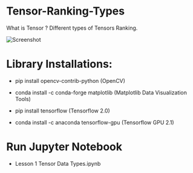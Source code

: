 # Tensor-Ranking-Types
What is Tensor ? Different types of Tensors Ranking.


![Screenshot](results/my_result.png)

# Library Installations:
 
- pip install opencv-contrib-python    (OpenCV)

- conda install -c conda-forge matplotlib  (Matplotlib Data Visualization Tools)

- pip install tensorflow (Tensorflow 2.0)
- conda install -c anaconda tensorflow-gpu  (Tensorflow GPU 2.1)


# Run Jupyter Notebook
- Lesson 1 Tensor Data Types.ipynb


